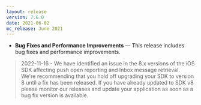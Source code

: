 ```yaml
---
layout: release
version: 7.6.0
date: 2021-06-02
mc_release: June 2021
---
```


* **Bug Fixes and Performance Improvements** — This release includes bug fixes and performance improvements.

>2022-11-16 - We have identified an issue in the 8.x versions of the iOS SDK affecting push open reporting and Inbox message retrieval. We're recommending that you hold off upgrading your SDK to version 8 until a fix has been released. If you have already updated to SDK v8 please monitor our releases and update your application as soon as a bug fix version is available.